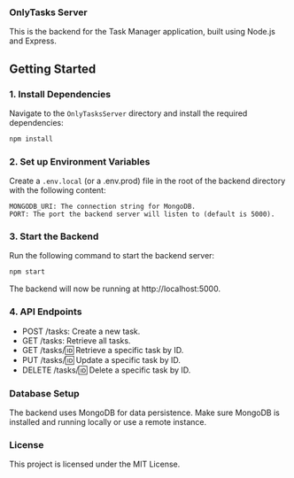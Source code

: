 
### **OnlyTasks Server**

This is the backend for the Task Manager application, built using Node.js and Express. 

## Getting Started

### 1. Install Dependencies

Navigate to the `OnlyTasksServer` directory and install the required dependencies:

```bash
npm install
```
### 2. Set up Environment Variables
Create a `.env.local` (or a .env.prod) file in the root of the backend directory with the following content:

```env
MONGODB_URI: The connection string for MongoDB.
PORT: The port the backend server will listen to (default is 5000).
```

### 3. Start the Backend
Run the following command to start the backend server:

```bash
npm start
```
The backend will now be running at http://localhost:5000.

### 4. API Endpoints

* POST /tasks: Create a new task.
* GET /tasks: Retrieve all tasks.
* GET /tasks/:id: Retrieve a specific task by ID.
* PUT /tasks/:id: Update a specific task by ID. 
* DELETE /tasks/:id: Delete a specific task by ID.

### Database Setup
The backend uses MongoDB for data persistence. Make sure MongoDB is installed and running locally or use a remote instance.

### License
This project is licensed under the MIT License.